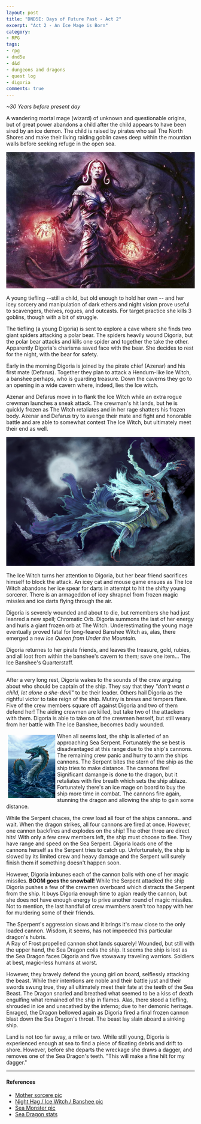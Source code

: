 ```yaml
---
layout: post
title: "DND5E: Days of Future Past - Act 2"
excerpt: "Act 2 - An Ice Mage is Born"
category:
- RPG
tags:
- rpg
- dnd5e
- d&d
- dungeons and dragons
- quest log
- digoria
comments: true
---
```


*~30 Years before present day*

A wandering mortal mage (wizard) of unknown and questionable origins, but of great power abandons a child after the child appears to have been sired by an ice
demon.  The child is raised by pirates who sail The North Shores and make their living raiding goblin caves deep within the mountian walls before seeking 
refuge in the open sea.

![Digoria's Mother](/images/extra/lilianavess.jpg)

A young tiefling --still a child, but old enough to hold her own -- and her icey sorcery and manipulation of dark ethers and night vision prove useful to 
scavengers, theives, rogues, and outcasts.  For target practice she kills 3 goblins, though with a bit of struggle.

The tiefling (a young Digoria) is sent to explore a cave where she finds two giant spiders attacking a polar bear.  The spiders heavily wound Digoria, but the 
polar bear attacks and kills one spider and together the take the other.  Apparently Digoria's charisma saved face with the bear.  She decides to rest for the 
night, with the bear for safety.

Early in the morning Digoria is joined by the pirate chief (Azenar) and his first mate (Defarus).  Together they plan to attack a Hendurn-like Ice Witch, a 
banshee perhaps, who is guarding treasure.  Down the caverns they go to an opening in a wide cavern where, indeed, lies the Ice witch.  

Azenar and Defarus move in to flank the Ice Witch while an extra rogue crewman launches a sneak attack.  The crewman's hit lands, but he is quickly frozen as
The Witch retaliates and in her rage shatters his frozen body.  Azenar and Defarus try to avenge their mate and fight and honorable battle and are able to
somewhat contest The Ice Witch, but ultimately meet their end as well.

![night ice hag](/images/extra/nighticehag.jpg)

The Ice Witch turns her attention to Digoria, but her bear friend sacrifices himself to block the attack.  An icey cat and mouse game ensues as The Ice Witch 
abandons her ice spear for darts in attemtpt to hit the shifty young sorcerer.  There is an armageddon of icey shrapnel from frozen magic
missles and ice darts flying through the air.

Digoria is severely wounded and about to die, but remembers she had just leanred a new spell; Chromatic Orb.  Digoria summons the last of her energy and hurls
a giant frozen orb at The Witch.  Underestimating the young mage eventually proved fatal for long-feared Banshee Witch as, alas, there emerged a new *Ice Queen
from Under the Mountain.*

Digoria returnes to her pirate friends, and leaves the treasure, gold, rubies, and all loot from within the banshee's cavern to them; save one item...
The Ice Banshee's Quarterstaff.

---

After a very long rest, Digoria wakes to the sounds of the crew arguing about who should be captain of the ship.  They say that they *"don't want a child, let
alone a she-devil"* to be their leader.  Others hail Digoria as the rightful victor to take reign of the ship.  Mutiny is brews and tempers flare.  Five of the
crew members square off against Digoria and two of them defend her!  The aiding crewmen are killed, but take two of the attackers with them.  Digoria is able
to take on of the crewmen herself, but still weary from her battle with The Ice Banshee, becomes badly wounded.

<img src="/images/extra/seadragon.jpg" style="float: left; margin: 5px; max-width: 25%; height: auto">

When all seems lost, the ship is allerted of an approaching Sea Serpent.  Fortunately the se best is disadvantaged at this range due to the ship's cannons.  
The remaining crew panic and hurry to arm the ships cannons.  The Serpent bites the stern of the ship as the ship tries to make distance.  The cannons fire!
Significant damange is done to the dragon, but it retaliates with fire breath which sets the ship ablaze.  Fortunately there's an ice mage on board to buy the
ship more time in combat.  The cannons fire again, stunning the dragon and allowing the ship to gain some distance.

While the Serpent chaces, the crew load all four of the ships cannons.. and wait.  When the dragon strikes, all four cannons are fired at once.  However, one
cannon backfires and explodes on the ship!  The other three are direct hits!  With only a few crew members left, the ship must choose to flee.  They have
range and speed on the Sea Serpent.  Digoria loads one of the cannons herself as the Serpent tries to catch up.  Unfortunately, the ship is slowed by its
limited crew and heavy damage and the Serpent will surely finish them if something doesn't happen soon.

However, Digoria imbunes each of the cannon balls with one of her magic missiles.  **BOOM goes the snowball!**  While the Serpent attacked the ship Digoria
pushes a few of the crewmen overboard which distracts the Serpent from the ship.  It buys Digoria enough time to agian ready the cannon, but she does not
have enough energy to prive another round of magic missiles.  Not to mention, the last handful of crew mwmbers aren't too happy with her for murdering some
of their friends.

The Sperpent's aggression slows and it brings it's maw close to the only loaded cannon.  Wisdom, it seems, has not impeeded this particular dragon's hubris.  
A Ray of Frost propelled cannon shot lands squarely!  Wounded, but still with the upper hand, the Sea Dragon coils the ship.  It seems the ship is lost as
the Sea Dragon faces Digoria and five stowaway traveling warriors.  Soldiers at best, magic-less humans at worst.

However, they bravely defend the young girl on board, selflessly attacking the beast.  While their intentions are noble and their battle just and their swords
swung true, they all ultimately meet their fate at the teeth of the Sea Beast.  The Dragon snarled and breathed what seemed to be a kiss of death engulfing
what remained of the ship in flames.  Alas, there stood a tiefling, shrouded in ice and unscathed by the inferno; due to her demonic heritage.  Enraged, the
Dragon bellowed again as Digoria fired a final frozen cannon blast down the Sea Dragon's throat.  The beast lay slain aboard a sinking ship.

Land is not too far away, a mile or two.  While still young, Digoria is experienced enough at sea to find a piece of floating debris and drift to shore.
However, before she departs the wreckage she draws a dagger, and removes one of the Sea Dragon's teeth.  "This will make a fine hilt for my dagger."

---

#### References

- [Mother sorcere pic](https://3.bp.blogspot.com/-q1WbltNvEJY/Tk_AjhAnx4I/AAAAAAAAABo/M_tKdDnjsL8/s1600/LILIANA+VESS.jpg)
- [Night Hag / Ice Witch / Banshee pic](https://www.fimfiction.net/user/Samaru163/blog/7)
- [Sea Monster pic](http://www.deviantart.com/art/Ocean-s-Fury-Limited-Edition-Prints-Available-315552549)
- [Sea Dragon stats](http://www.aidedd.org/dnd/monstres.php?vo=young-blue-dragon)
